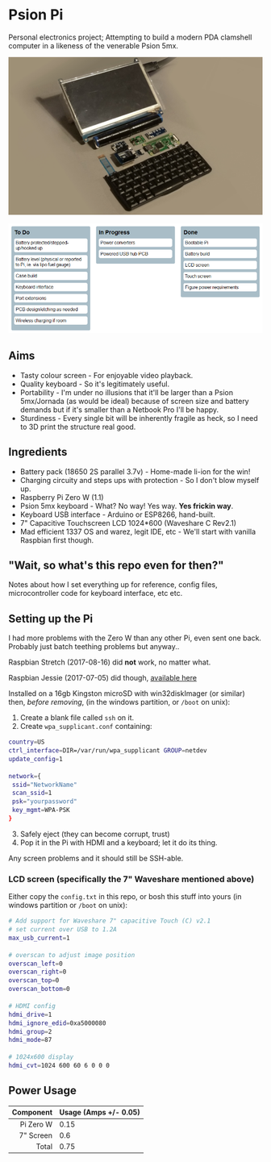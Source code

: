 # Psion Pi

Personal electronics project; Attempting to build a modern PDA clamshell computer in a likeness of the venerable Psion 5mx.

![Knolling hard!](posterity/progress-1.jpg)

![created by readme-kanban-board](./kanban.png)
<!---KANBAN
# To Do
- Battery protected/stepped-up/hooked up
- Battery level (physical or reported to Pi, ie. via lipo fuel gauge)
- Case build
- Keyboard interface
- Port extensions
- PCB design/etching as needed
- Wireless charging if room

# In Progress
- Power converters
- Powered USB hub PCB

# Done
- Bootable Pi
- Battery build
- LCD screen
- Touch screen
- Figure power requirements
KANBAN--->

## Aims

- Tasty colour screen - For enjoyable video playback.
- Quality keyboard - So it's legitimately useful.
- Portability - I'm under no illusions that it'll be larger than a Psion 5mx/Jornada (as would be ideal) because of screen size and battery demands but if it's smaller than a Netbook Pro I'll be happy.
- Sturdiness - Every single bit will be inherently fragile as heck, so I need to 3D print the structure real good.

## Ingredients

- Battery pack (18650 2S parallel 3.7v) - Home-made li-ion for the win!
- Charging circuity and steps ups with protection - So I don't blow myself up.
- Raspberry Pi Zero W (1.1)
- Psion 5mx keyboard - What? No way! Yes way. **Yes frickin way**.
- Keyboard USB interface - Arduino or ESP8266, hand-built.
- 7" Capacitive Touchscreen LCD 1024*600 (Waveshare C Rev2.1)
- Mad efficient 1337 OS and warez, legit IDE, etc - We'll start with vanilla Raspbian first though.

## "Wait, so what's this repo even for then?"

Notes about how I set everything up for reference, config files, microcontroller code for keyboard interface, etc etc.

## Setting up the Pi

I had more problems with the Zero W than any other Pi, even sent one back. Probably just batch teething problems but anyway..

Raspbian Stretch (2017-08-16) did **not** work, no matter what.

Raspbian Jessie (2017-07-05) did though, [available here](https://downloads.raspberrypi.org/raspbian/images/raspbian-2017-07-05/)

Installed on a 16gb Kingston microSD with win32diskImager (or similar) then, *before removing*, (in the windows partition, or `/boot` on unix):
1. Create a blank file called `ssh` on it.
2. Create `wpa_supplicant.conf` containing:
```bash
country=US
ctrl_interface=DIR=/var/run/wpa_supplicant GROUP=netdev
update_config=1

network={
 ssid="NetworkName"
 scan_ssid=1
 psk="yourpassword"
 key_mgmt=WPA-PSK
}
```
3. Safely eject (they can become corrupt, trust)
4. Pop it in the Pi with HDMI and a keyboard; let it do its thing.

Any screen problems and it should still be SSH-able.

### LCD screen (specifically the 7" Waveshare mentioned above)

Either copy the `config.txt` in this repo, or bosh this stuff into yours (in windows partition or `/boot` on unix):
```bash
# Add support for Waveshare 7" capacitive Touch (C) v2.1
# set current over USB to 1.2A
max_usb_current=1

# overscan to adjust image position
overscan_left=0
overscan_right=0
overscan_top=0
overscan_bottom=0

# HDMI config
hdmi_drive=1
hdmi_ignore_edid=0xa5000080
hdmi_group=2
hdmi_mode=87

# 1024x600 display
hdmi_cvt=1024 600 60 6 0 0 0
```


## Power Usage

| Component | Usage (Amps +/- 0.05) |
|----------:| --------------------- |
| Pi Zero W | 0.15                  |
| 7" Screen | 0.6                   |
| Total     | 0.75                  |
